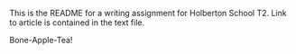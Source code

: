 This is the README for a writing assignment for Holberton School T2.
Link to article is contained in the text file.

Bone-Apple-Tea!